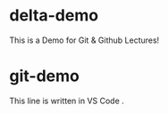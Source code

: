 # delta-demo
This is a Demo for Git &amp; Github Lectures!

# git-demo
This line is written in VS Code .